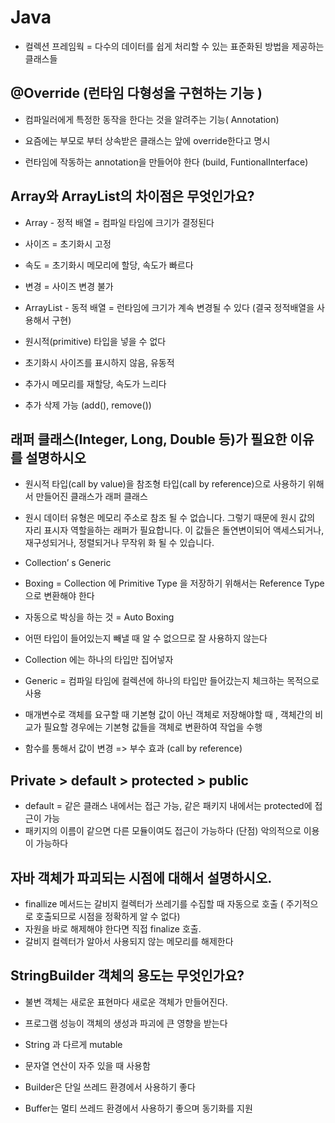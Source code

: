 # Java 

* 컬렉션 프레임웍 = 다수의 데이터를 쉽게 처리할 수 있는 표준화된 방법을 제공하는 클래스들

## @Override  (런타임 다형성을 구현하는 기능 )
* 컴파일러에게 특정한 동작을 한다는 것을 알려주는 기능( Annotation)  

* 요즘에는 부모로 부터 상속받은 클래스는 앞에 override한다고 명시
* 런타임에 작동하는 annotation을 만들어야 한다 (build, FuntionalInterface)

## Array와 ArrayList의 차이점은 무엇인가요? 
* Array  - 정적 배열 = 컴파일 타임에 크기가 결정된다

* 사이즈 = 초기화시 고정
* 속도 = 초기화시 메모리에 할당, 속도가 빠르다
* 변경 = 사이즈 변경 불가

* ArrayList - 동적 배열 = 런타임에 크기가 계속 변경될 수 있다 (결국 정적배열을 사용해서 구현)

* 원시적(primitive) 타입을 넣을 수 없다
* 초기화시  사이즈를 표시하지 않음, 유동적
* 추가시 메모리를 재할당, 속도가 느리다
* 추가 삭제 가능 (add(), remove())

## 래퍼 클래스(Integer, Long, Double 등)가 필요한 이유를 설명하시오 
* 원시적 타입(call by value)을 참조형 타입(call by reference)으로 사용하기 위해서 만들어진 클래스가 래퍼 클래스
* 원시 데이터 유형은 메모리 주소로 참조 될 수 없습니다. 그렇기 때문에 원시 값의 자리 표시자 역할을하는 래퍼가 필요합니다. 이 값들은 돌연변이되어 액세스되거나, 재구성되거나, 정렬되거나 무작위 화 될 수 있습니다.

* Collection’ s Generic
* Boxing = Collection 에 Primitive Type 을 저장하기 위해서는 Reference Type으로 변환해야 한다
* 자동으로 박싱을 하는 것 = Auto Boxing
* 어떤 타입이 들어있는지 빼낼 때 알 수 없으므로 잘 사용하지 않는다
* Collection 에는 하나의 타입만 집어넣자
* Generic = 컴파일 타임에 컬렉션에 하나의 타입만 들어갔는지 체크하는 목적으로 사용


* 매개변수로 객체를 요구할 때 기본형 값이 아닌 객체로 저장해야할 때 , 객체간의 비교가 필요할 경우에는 기본형 값들을 객체로 변환하여 작업을 수행

* 함수를 통해서 값이 변경 => 부수 효과 (call by reference) 


##  Private > default > protected > public
* default = 같은 클래스 내에서는 접근 가능,  같은 패키지 내에서는 protected에 접근이 가능
* 패키지의 이름이 같으면 다른 모듈이여도 접근이 가능하다 (단점) 악의적으로 이용이 가능하다 

## 자바 객체가 파괴되는 시점에 대해서 설명하시오. 
* finallize 메서드는 갈비지 컬렉터가 쓰레기를 수집할 때 자동으로 호출 ( 주기적으로 호출되므로 시점을 정확하게 알 수 없다)
* 자원을 바로 해제해야 한다면 직접 finalize 호출. 
* 갈비지 컬렉터가 알아서 사용되지 않는 메모리를 해제한다

## StringBuilder 객체의 용도는 무엇인가요? 
* 불변 객체는 새로운 표현마다 새로운 객체가 만들어진다.
* 프로그램 성능이 객체의 생성과 파괴에 큰 영향을 받는다

* String 과 다르게 mutable 
* 문자열 연산이 자주 있을 때 사용함
* Builder은 단일 쓰레드 환경에서 사용하기 좋다


* Buffer는 멀티 쓰레드 환경에서 사용하기 좋으며 동기화를 지원







